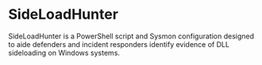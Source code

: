 # SideLoadHunter

SideLoadHunter is a PowerShell script and Sysmon configuration designed to aide defenders and incident responders identify evidence of DLL sideloading on Windows systems.
